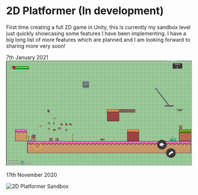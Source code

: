 # 2D Platformer (In development)

First time creating a full 2D game in Unity, this is currently my sandbox level just quickly showcasing some features I have been implementing. I have a big long list of more features which are planned and I am looking forward to sharing more very soon!


7th January 2021
![](https://github.com/AndrewAndronikou/2D-Platformer-In-development/blob/main/Images/2D%20Platformer%20Gameplay%20gif.gif)


17th November 2020

![2D Platformer Sandbox](https://user-images.githubusercontent.com/33466008/99393108-c2203300-28d4-11eb-9b64-f10343274074.gif)
